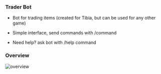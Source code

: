 ### Trader Bot

* Bot for trading items (created for Tibia, but can be used for any other game)

* Simple interface, send commands with /command

* Need help? ask bot with /help command

### Overview

![overview](./arch_overview2.png)